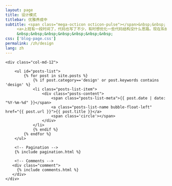 ```yaml
---
layout: page
title: 设计模式
titlebar: 优雅养成中
subtitle: <span class="mega-octicon octicon-pulse"></span>&nbsp;&nbsp;
     <a>上班有一段时间了，代码也写了不少，有时想优化一些代码结构没什么思路。现在系统学习一遍设计模式，吸取前人的智慧，开拓自己的视野，让代码更优雅和灵活</a><br/>
     &nbsp;&nbsp;&nbsp;&nbsp;&nbsp;&nbsp;&nbsp; 
css: ['blog-page.css']
permalink: /zh/design
lang: zh
---
```


<div class="row">

    <div class="col-md-12">

        <ul id="posts-list">
            {% for post in site.posts %}
                {% if post.category=='design' or post.keywords contains 'design' %}
                <li class="posts-list-item">
                    <div class="posts-content">
                        <span class="posts-list-meta">{{ post.date | date: "%Y-%m-%d" }}</span>
                        <a class="posts-list-name bubble-float-left" href="{{ post.url }}">{{ post.title }}</a>
                        <span class='circle'></span>
                    </div>
                </li>
                {% endif %}
            {% endfor %}
        </ul> 

        <!-- Pagination -->
        {% include pagination.html %}

        <!-- Comments -->
       <div class="comment">
         {% include comments.html %}
       </div>
    </div>

</div>
<script>
    $(document).ready(function(){

        // Enable bootstrap tooltip
        $("body").tooltip({ selector: '[data-toggle=tooltip]' });

    });
</script>